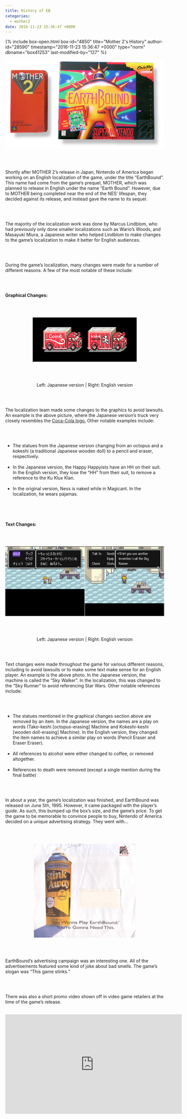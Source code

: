 ```yaml
---
title: History of EB
categories:
  - mother2
date: 2016-11-23 15:36:47 +0000
---
```

{% include box-open.html box-id="4850" title="Mother 2's History" author-id="28590" timestamp="2016-11-23 15:36:47 +0000" type="norm" dbname="box41253" last-modified-by="127" %}
<center><img src="boxcomp.png" title="Giygas Strikes Back" /></center>

<br /><br />

Shortly after MOTHER 2’s release in Japan, Nintendo of America began working on an English localization of the game, under the title “EarthBound”. This name had come from the game’s prequel, MOTHER, which was planned to release in English under the name “Earth Bound”. However, due to MOTHER being completed near the end of the NES’ lifespan, they decided against its release, and instead gave the name to its sequel.

<br /><br />

The majority of the localization work was done by Marcus Lindblom, who had previously only done smaller localizations such as Wario’s Woods, and Masayuki Miura, a Japanese writer who helped Lindblom to make changes to the game’s localization to make it better for English audiences.

<br /><br />

During the game’s localization, many changes were made for a number of different reasons. A few of the most notable of these include:

<br /><br />

<b>Graphical Changes:</b>

<br /><br />

<center><img src="trucks.png" title="Giygas Strikes Back" /></center>

<br /><br />

<center>Left: Japanese version | Right: English version</center>

<br /><br />

The localization team made some changes to the graphics to avoid lawsuits. An example is the above picture, where the Japanese version’s truck very closely resembles the <a href="http://img3.wikia.nocookie.net/__cb20130530125633/logopedia/images/3/37/Coca-Cola-Logo.jpg">Coca-Cola logo.</a>
Other notable examples include:

<br /><br />

<ul>
<li>The statues from the Japanese version changing from an octopus and a kokeshi (a traditional Japanese wooden doll) to a pencil and eraser, respectively.</li><br />
<li>In the Japanese version, the Happy Happyists have an HH on their suit. In the English version, they lose the “HH” from their suit, to remove a reference to the Ku Klux Klan.</li><br />
<li>In the original version, Ness is naked while in Magicant. In the localization, he wears pajamas.</li><br />
</ul>
<br /><br />

<b>Text Changes:</b>

<br /><br />

<center><img src="skywalker.png" title="Giygas Strikes Back" /></center>

<br /><br />

<center>Left: Japanese version | Right: English version</center>

<br /><br />

Text changes were made throughout the game for various different reasons, including to avoid lawsuits or to make some text make sense for an English player. An example is the above photo. In the Japanese version, the machine is called the “Sky Walker”. In the localization, this was changed to the “Sky Runner” to avoid referencing Star Wars. Other notable references include:

<br /><br />

<ul>
<li>The statues mentioned in the graphical changes section above are removed by an item. In the Japanese version, the names are a play on words (Tako-keshi [octopus-erasing] Machine and Kokeshi-keshi [wooden doll-erasing] Machine). In the English version, they changed the item names to achieve a similar play on words (Pencil Eraser and Eraser Eraser).</li><br />
<li>All references to alcohol were either changed to coffee, or removed altogether.</li><br />
<li>References to death were removed (except a single mention during the final battle)</li>
</ul>
<br /><br />

In about a year, the game’s localization was finished, and EarthBound was released on June 5th, 1995. However, it came packaged with the player’s guide. As such, this bumped up the box’s size, and the game’s price. To get the game to be memorable to convince people to buy, Nintendo of America decided on a unique advertising strategy. They went with…

<br /><br />

<center><img src="ebsac_mail_envelopefront.jpg" title="Giygas Strikes Back" width="322" height="297" /></center>

<br /><br />

EarthBound’s advertising campaign was an interesting one. All of the advertisements featured some kind of joke about bad smells. The game’s slogan was “This game stinks.”

<br /><br />

There was also a short promo video shown off in video game retailers at the time of the game’s release.
<br /><br />
<div align="center"><iframe width="560" height="315" src="https://www.youtube.com/embed/AWh3BUyHrLU" frameborder="0" /></div>
<br /><br />

The reason for this campaign was due to the fact that lots of EarthBound’s promotional material had scratch-n-sniff things, including the player’s guide and a Nintendo Power promotion.

<br /><br />

(For more on EarthBound’s marketing, <a href="http://earthboundcentral.com/2009/01/earthbounds-marketing-campaign/">check out this page on EarthBound Central.</a>)


<br /><br />

And so, after that unique campaign, how did EarthBound do? …Not too well. A statement from Miyamato once said,

<br />

“We had high hopes for Earthbound, the Super NES version, in the US, but it didn’t do well. We even did a TV commercial, thinking, 'Hey… this thing could sell three million copies!' But it didn’t.”

<br /><br />

Instead, the game sold about 75,000 copies in its first year, much lower than the people who worked on the game were expecting. The remaining copies of the game eventually made their way into bargain bins at stores, and it eventually sold a final total of about 140,000 copies. In addition, critics at the time didn’t give the game very favorable reviews, adding to the game’s commercial failure. The team felt devastated by this.

<br /><br />

Despite the game’s failure commercially, many of the people who did play it really enjoyed it, and eventually, a fansite was created called EarthBound.Net (eventually becoming Starmen.Net; that’s here!) After the game’s release, fans, mostly from EarthBound.Net, clamored for more EarthBound. Despite their efforts, it didn’t do too much. Then, on April 26th, 1999, Super Smash Bros. released for the Nintendo 64. EarthBound fans were surprised to find that Ness, EarthBound’s protagonist, was an unlockable character in the game.

<br /><br />

<center><img src="Challenger_Approaching_Ness(SSB).png" title="Giygas Strikes Back" /></center>


<br /><br />

As time went by, the community made more petitions and organized different events to try and convince Nintendo to bring more EarthBound to the West. A few examples include…

<br />

<ul>
<li><a href="http://classic.fobby.net/petition/eb0/">The MOTHER on Game Boy Color petition</a></li><br />
<li><a href="http://classic.fobby.net/petition/npsiege/">PK Seige</a></li><br />
<li><a href="http://classic.fobby.net/jonk/pkcalln/">PK Call’N</a></li><br />
</ul>

<br /><br />

However, these didn’t seem to do much to Nintendo, and the series remained a Japan-exclusive besides EarthBound. The series did still get shown rarely, like in Super Smash Bros. games, but the series’ actual games never did.

<br /><br />

(To read more about the Starmen.Net community’s efforts to get the games over here and a bit of history, <a href="http://starmen.net/stonehenge/">check here.</a>)

<br /><br />

Then unexpectedly, at E3 2005, during the reveal of the Wii, Iwata mentioned EarthBound when discussing the Virtual Console, a brand new feature at the time.

<br /><br />
<div align="center"><iframe width="560" height="315" src="https://www.youtube.com/embed/zbvwwlC9BtU" frameborder="0" /></div>
<br /><br />

However, despite this, the game never did show up on the Wii’s Virtual Console. Eventually, fans began to clamor for Nintendo to release it there.

<br /><br />

Then, on December 20th, 2012, Shigesato Itoi announced <a href="https://twitter.com/itoi_shigesato/status/281772533722787840">on his Twitter</a> that they were working on a “MOTHER republication”. Nobody knew what this could be. Speculation and rumors began. Some people thought it would be a Virtual Console release. Some people thought it might be a 3DS remake. But nobody knew for sure.

<br /><br />

<center><img src="vclogo.png" title="Giygas Strikes Back" /></center>

<br /><br />

On January 23rd, 2013, Nintendo president Satoru Iwata announced that Virtual Console, like the original Wii, would be coming to their new Wii U console. It wasn’t ready to launch yet, but Nintendo launched a campaign to prepare people for it. Every 30 days, a new game would be available for just 30¢ on the Nintendo eShop. After the 30 period for each game was done, the game would be available for standard price. However, Japan’s lineup was a bit different then other territories; in place of F-Zero, Japan would be able to download the Japan-exclusive
Fire Emblem: Monshō no Nazo. In place of Punch Out!!, Japan would be able to download MOTHER 2.



<br /><br />

<center><img src="mother-2-wii-u.jpg" title="Giygas Strikes Back" /></center>

<br /><br />

However, once fans learned that the other territories’ Virtual Console’s wouldn’t be receiving EarthBound, fans took to <a href="https://miiverse.nintendo.net/">Miiverse,</a> Nintendo’s online community for discussing their games, and posted to the Japanese MOTHER 2 page, to tell them that a worldwide release was still wanted. Despite not hearing anything from Nintendo, fans continued this for about 3 months.

<br /><br />

Then, on April 17th, 2013, Satoru Iwata announced that EarthBound would be available for the North American and European Virtual Console by the end of the year. He explained that “very passionate fans” told them that they wanted this release through Miiverse, and it was one of the reasons why they decided to release it on the Virtual Console.

<br /><br />
<div align="center"><iframe width="560" height="315" src="https://www.youtube.com/embed/c3FAf1HXlZM" frameborder="0" /></div>
<br /><br />

Then, on July 18th, 2013, after about 20 years since the game’s original release, EarthBound was released on the Virtual Console.

<br /><br />

It was also released on the New Nintendo 3DS’ Virtual Console on March 3rd, 2016 in Europe and March 24th, 2016 in North America. Hooray!

<br /><br />

Useful Links:<br />

<a href="http://earthbound.nintendo.com/">EarthBound's official page</a> <br />
<a href="http://www.nintendo.com/games/detail/82s5n1dbV4gstayVNhVYtOneSXTIXACS">Wii U eShop page</a> <br />
<a href="http://www.nintendo.com/games/detail/earthbound-3ds">3DS eShop page</a>

{% include box-close.html author-name="CerealQueen" last-modified-on="2017-06-22 05:20:07 +0000" last-modified-by-name="CerealQueen" %}
